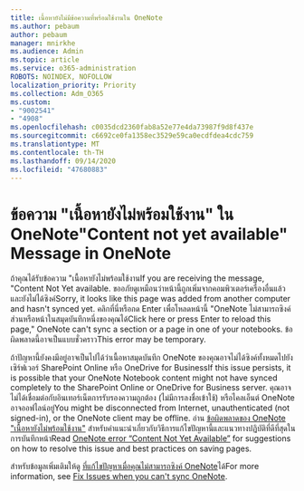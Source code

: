 ```yaml
---
title: เนื้อหายังไม่มีข้อความที่พร้อมใช้งานใน OneNote
ms.author: pebaum
author: pebaum
manager: mnirkhe
ms.audience: Admin
ms.topic: article
ms.service: o365-administration
ROBOTS: NOINDEX, NOFOLLOW
localization_priority: Priority
ms.collection: Adm_O365
ms.custom:
- "9002541"
- "4908"
ms.openlocfilehash: c0035dcd2360fab8a52e77e4da73987f9d8f437e
ms.sourcegitcommit: c6692ce0fa1358ec3529e59ca0ecdfdea4cdc759
ms.translationtype: MT
ms.contentlocale: th-TH
ms.lasthandoff: 09/14/2020
ms.locfileid: "47680883"
---
```

# <a name="content-not-yet-available-message-in-onenote"></a><span data-ttu-id="2c29f-102">ข้อความ "เนื้อหายังไม่พร้อมใช้งาน" ใน OneNote</span><span class="sxs-lookup"><span data-stu-id="2c29f-102">"Content not yet available" Message in OneNote</span></span>

<span data-ttu-id="2c29f-103">ถ้าคุณได้รับข้อความ "เนื้อหายังไม่พร้อมใช้งาน</span><span class="sxs-lookup"><span data-stu-id="2c29f-103">If you are receiving the message, "Content Not Yet available.</span></span> <span data-ttu-id="2c29f-104">ขออภัยดูเหมือนว่าหน้านี้ถูกเพิ่มจากคอมพิวเตอร์เครื่องอื่นแล้วและยังไม่ได้ซิงค์</span><span class="sxs-lookup"><span data-stu-id="2c29f-104">Sorry, it looks like this page was added from another computer and hasn't synced yet.</span></span> <span data-ttu-id="2c29f-105">คลิกที่นี่หรือกด Enter เพื่อโหลดหน้านี้ "OneNote ไม่สามารถซิงค์ส่วนหรือหน้าในสมุดบันทึกหนึ่งของคุณได้</span><span class="sxs-lookup"><span data-stu-id="2c29f-105">Click here or press Enter to reload this page," OneNote can't sync a section or a page in one of your notebooks.</span></span> <span data-ttu-id="2c29f-106">ข้อผิดพลาดนี้อาจเป็นแบบชั่วคราว</span><span class="sxs-lookup"><span data-stu-id="2c29f-106">This error may be temporary.</span></span>

<span data-ttu-id="2c29f-107">ถ้าปัญหานี้ยังคงมีอยู่อาจเป็นไปได้ว่าเนื้อหาสมุดบันทึก OneNote ของคุณอาจไม่ได้ซิงค์ทั้งหมดไปยังเซิร์ฟเวอร์ SharePoint Online หรือ OneDrive for Business</span><span class="sxs-lookup"><span data-stu-id="2c29f-107">If this issue persists, it is possible that your OneNote Notebook content might not have synced completely to the SharePoint Online or OneDrive for Business server.</span></span> <span data-ttu-id="2c29f-108">คุณอาจไม่ได้เชื่อมต่อกับอินเทอร์เน็ตการรับรองความถูกต้อง (ไม่มีการลงชื่อเข้าใช้) หรือไคลเอ็นต์ OneNote อาจออฟไลน์อยู่</span><span class="sxs-lookup"><span data-stu-id="2c29f-108">You might be disconnected from Internet, unauthenticated (not signed-in), or the OneNote client may be offline.</span></span> <span data-ttu-id="2c29f-109">อ่าน [ข้อผิดพลาดของ OneNote "เนื้อหายังไม่พร้อมใช้งาน"](https://docs.microsoft.com/office/troubleshoot/onenote/onenote-error-content-not-yet-available) สำหรับคำแนะนำเกี่ยวกับวิธีการแก้ไขปัญหานี้และแนวทางปฏิบัติที่ดีที่สุดในการบันทึกหน้า</span><span class="sxs-lookup"><span data-stu-id="2c29f-109">Read [OneNote error “Content Not Yet Available”](https://docs.microsoft.com/office/troubleshoot/onenote/onenote-error-content-not-yet-available) for suggestions on how to resolve this issue and best practices on saving pages.</span></span>

<span data-ttu-id="2c29f-110">สำหรับข้อมูลเพิ่มเติมให้ดู [ที่แก้ไขปัญหาเมื่อคุณไม่สามารถซิงค์ OneNote](https://support.office.com/article/Fix-issues-when-you-can-t-sync-OneNote-299495ef-66d1-448f-90c1-b785a6968d45)ได้</span><span class="sxs-lookup"><span data-stu-id="2c29f-110">For more information, see [Fix Issues when you can't sync OneNote](https://support.office.com/article/Fix-issues-when-you-can-t-sync-OneNote-299495ef-66d1-448f-90c1-b785a6968d45).</span></span>
